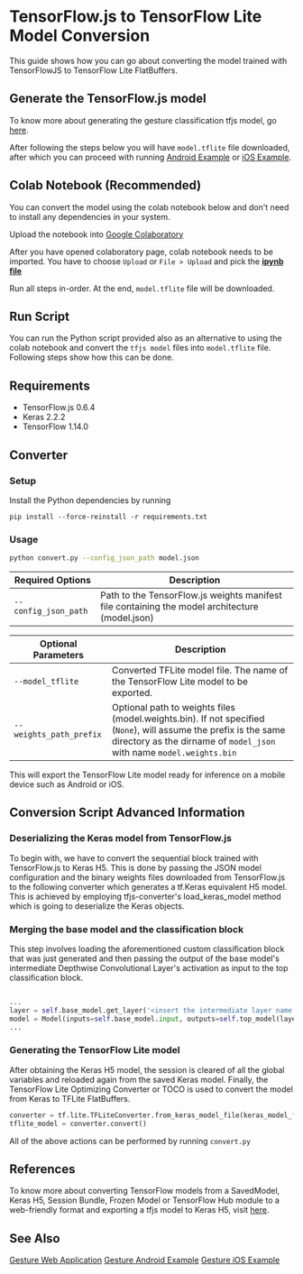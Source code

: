 # TensorFlow.js to TensorFlow Lite Model Conversion
This guide shows how you can go about converting the model trained with TensorFlowJS to TensorFlow Lite FlatBuffers.

## Generate the TensorFlow.js model
To know more about generating the gesture classification tfjs model, go [here](../web/README.md).

After following the steps below you will have `model.tflite` file downloaded, after which you can proceed with running [Android Example](../android/README.md) or [iOS Example](../ios/README.md).

## Colab Notebook (Recommended)
You can convert the model using the colab notebook below and don't need to install any dependencies in your system.

Upload the notebook into [Google Colaboratory](http://colab.research.google.com/)

After you have opened colaboratory page, colab notebook needs to be imported. You have to choose `Upload` or `File > Upload` and  pick the **[ipynb file](./tensorflowjs_to_tflite_colab_notebook.ipynb)**

Run all steps in-order. At the end, `model.tflite` file will be downloaded.

## Run Script

You can run the Python script provided also as an alternative to using the colab notebook and convert the `tfjs model`  files into `model.tflite` file. Following steps show how this can be done.

## Requirements

* TensorFlow.js 0.6.4
* Keras 2.2.2
* TensorFlow 1.14.0

## Converter
### Setup

Install the Python dependencies by running

```
pip install --force-reinstall -r requirements.txt
```

### Usage

```bash
python convert.py --config_json_path model.json
```

| Required Options | Description
|---|---|
|`--config_json_path`     | Path to the TensorFlow.js weights manifest file containing the model architecture (model.json) |

| Optional Parameters | Description
|---|---|
|`--model_tflite`| Converted TFLite model file. The name of the TensorFlow Lite model to be exported. |
|`--weights_path_prefix`| Optional path to weights files (model.weights.bin). If not specified (`None`), will assume the prefix is the same directory as the dirname of `model_json` with name `model.weights.bin`|

This will export the TensorFlow Lite model ready for inference on a mobile device such as Android or iOS.


## Conversion Script Advanced Information

### Deserializing the Keras model from TensorFlow.js
To begin with, we have to convert the sequential block trained with TensorFlow.js to Keras H5. This is done by passing the JSON model configuration and the binary weights files downloaded from TensorFlow.js to the following converter which generates a tf.Keras equivalent H5 model.
This is achieved by employing tfjs-converter's load_keras_model method which is going to deserialize the Keras objects.

### Merging the base model and the classification block
This step involves loading the aforementioned custom classification block that was just generated and then passing the output of the base model's intermediate Depthwise Convolutional Layer's activation as input to the top classification block.

```python

...
layer = self.base_model.get_layer('<insert the intermediate layer name here>') # e.g., conv_pw_13_relu
model = Model(inputs=self.base_model.input, outputs=self.top_model(layer.output))
...

```

### Generating the TensorFlow Lite model

After obtaining the Keras H5 model, the session is cleared of all the global variables and reloaded again from the saved Keras model. Finally, the TensorFlow Lite Optimizing Converter or TOCO is used to convert the model from Keras to TFLite FlatBuffers.

```python
converter = tf.lite.TFLiteConverter.from_keras_model_file(keras_model_file)
tflite_model = converter.convert()
```

All of the above actions can be performed by running `convert.py`

## References

To know more about converting TensorFlow models from a SavedModel, Keras H5, Session Bundle, Frozen Model or TensorFlow Hub module to a web-friendly format and exporting a tfjs model to Keras H5, visit [here](https://github.com/tensorflow/tfjs-converter).

## See Also

[Gesture Web Application](../web/README.md)
[Gesture Android Example](../android/README.md)
[Gesture iOS Example](../ios/README.md)

